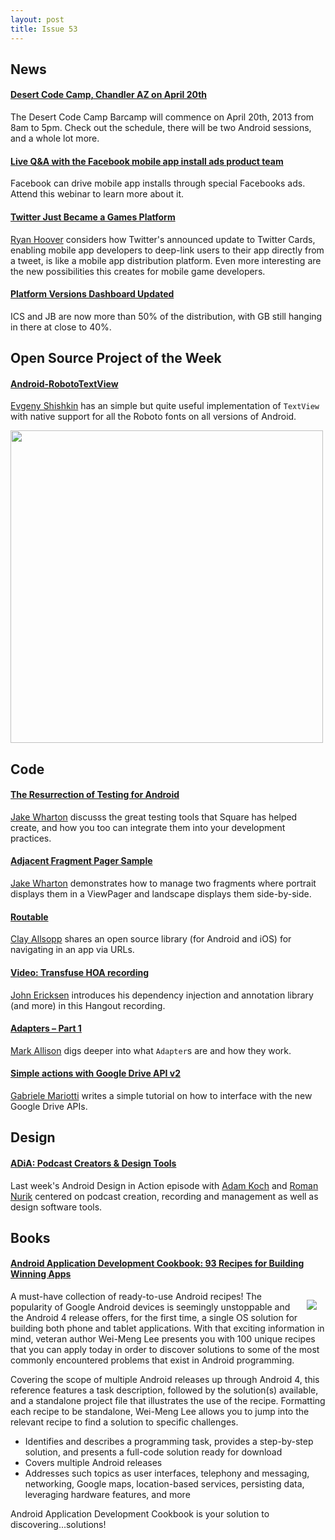 ```yaml
---
layout: post
title: Issue 53
---
```

## News

#### [Desert Code Camp, Chandler AZ on April 20th](http://apr2013.desertcodecamp.com/)
The Desert Code Camp Barcamp will commence on April 20th, 2013 from 8am to 5pm. Check out the schedule, there will be two Android sessions, and a whole lot more.

#### [Live Q&A with the Facebook mobile app install ads product team](https://www.facebook.com/business/mobile-app-webinar)
Facebook can drive mobile app installs through special Facebooks ads. Attend this webinar to learn more about it.

#### [Twitter Just Became a Games Platform](http://ryanhoover.me/post/47205151064/twitter-just-became-a-games-platform)
[Ryan Hoover](http://twitter.com/rrhoover) considers how Twitter's announced update to Twitter Cards, enabling mobile app developers to deep-link users to their app directly from a tweet, is like a mobile app distribution platform. Even more interesting are the new possibilities this creates for mobile game developers. 

#### [Platform Versions Dashboard Updated](http://developer.android.com/about/dashboards/index.html)
ICS and JB are now more than 50% of the distribution, with GB still hanging in there at close to 40%.

## Open Source Project of the Week

#### [Android-RobotoTextView](http://johnkil.github.io/Android-RobotoTextView/)
[Evgeny Shishkin](https://plus.google.com/103735884602812230786) has an simple but quite useful implementation of `TextView` with native support for all the Roboto fonts on all versions of Android.

<img src="http://i46.tinypic.com/b9dg69.png" style="width:500px;" /> 

## Code

#### [The Resurrection of Testing for Android](http://corner.squareup.com/2013/04/the-resurrection-of-testing-for-android.html)
[Jake Wharton](https://plus.google.com/108284392618554783657) discusss the great testing tools that Square has helped create, and how you too can integrate them into your development practices.

#### [Adjacent Fragment Pager Sample](https://github.com/JakeWharton/adjacent-fragment-pager-sample)
[Jake Wharton](https://plus.google.com/108284392618554783657) demonstrates how to manage two fragments where portrait displays them in a ViewPager and landscape displays them side-by-side.

#### [Routable](http://usepropeller.com/blog/posts/routable/)
[Clay Allsopp](http://twitter.com/clayallsopp) shares an open source library (for Android and iOS) for navigating in an app via URLs.

#### [Video: Transfuse HOA recording](https://www.youtube.com/watch?v=K7HneIGZDwA)
[John Ericksen](https://plus.google.com/101235736306258809897) introduces his dependency injection and annotation library (and more) in this Hangout recording.

#### [Adapters – Part 1](http://blog.stylingandroid.com/archives/1679)
[Mark Allison](https://plus.google.com/101161883485148457960) digs deeper into what `Adapter`s are and how they work.

#### [Simple actions with Google Drive API v2](http://gmariotti.blogspot.com/2013/04/simple-actions-with-google-drive-api-v2.html)
[Gabriele Mariotti](https://plus.google.com/u/0/114432517923423045208) writes a simple tutorial on how to interface with the new Google Drive APIs.

## Design

#### [ADiA: Podcast Creators & Design Tools](https://plus.google.com/u/0/113735310430199015092/posts/ckpNtakAgUw)
Last week's Android Design in Action episode with [Adam Koch](https://plus.google.com/103125970510649691204) and [Roman Nurik](https://plus.google.com/113735310430199015092) centered on podcast creation, recording and management as well as design software tools.

## Books

#### [Android Application Development Cookbook: 93 Recipes for Building Winning Apps](http://amzn.to/XTjDVy)
<img src="http://media.wiley.com/product_data/coverImage/73/11181776/1118177673.jpg" style="float: right; margin: 1em;" /> 

A must-have collection of ready-to-use Android recipes!
The popularity of Google Android devices is seemingly unstoppable and the Android 4 release offers, for the first time, a single OS solution for building both phone and tablet applications. With that exciting information in mind, veteran author Wei-Meng Lee presents you with 100 unique recipes that you can apply today in order to discover solutions to some of the most commonly encountered problems that exist in Android programming.

Covering the scope of multiple Android releases up through Android 4, this reference features a task description, followed by the solution(s) available, and a standalone project file that illustrates the use of the recipe. Formatting each recipe to be standalone, Wei-Meng Lee allows you to jump into the relevant recipe to find a solution to specific challenges.

* Identifies and describes a programming task, provides a step-by-step solution, and presents a full-code solution ready for download
* Covers multiple Android releases
* Addresses such topics as user interfaces, telephony and messaging, networking, Google maps, location-based services, persisting data, leveraging hardware features, and more

Android Application Development Cookbook is your solution to discovering...solutions!

